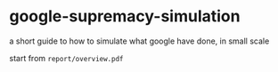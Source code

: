 # google-supremacy-simulation
a short guide to how to simulate what google have done, in small scale

start from `report/overview.pdf`
